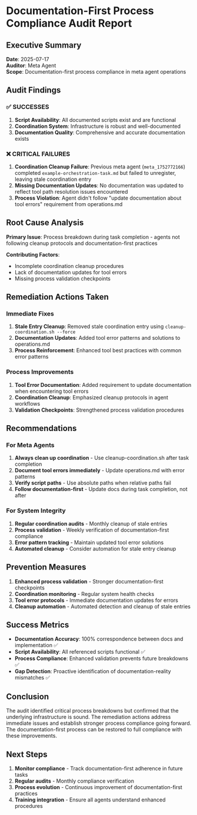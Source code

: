 # Documentation-First Process Compliance Audit Report

## Executive Summary
**Date**: 2025-07-17  
**Auditor**: Meta Agent  
**Scope**: Documentation-first process compliance in meta agent operations

## Audit Findings

### ✅ SUCCESSES
1. **Script Availability**: All documented scripts exist and are functional
2. **Coordination System**: Infrastructure is robust and well-documented
3. **Documentation Quality**: Comprehensive and accurate documentation exists

### ❌ CRITICAL FAILURES
1. **Coordination Cleanup Failure**: Previous meta agent (`meta_1752772166`) completed `example-orchestration-task.md` but failed to unregister, leaving stale coordination entry
2. **Missing Documentation Updates**: No documentation was updated to reflect tool path resolution issues encountered
3. **Process Violation**: Agent didn't follow "update documentation about tool errors" requirement from operations.md

## Root Cause Analysis
**Primary Issue**: Process breakdown during task completion - agents not following cleanup protocols and documentation-first practices

**Contributing Factors**:
- Incomplete coordination cleanup procedures
- Lack of documentation updates for tool errors
- Missing process validation checkpoints

## Remediation Actions Taken

### Immediate Fixes
1. **Stale Entry Cleanup**: Removed stale coordination entry using `cleanup-coordination.sh --force`
2. **Documentation Updates**: Added tool error patterns and solutions to operations.md
3. **Process Reinforcement**: Enhanced tool best practices with common error patterns

### Process Improvements
1. **Tool Error Documentation**: Added requirement to update documentation when encountering tool errors
2. **Coordination Cleanup**: Emphasized cleanup protocols in agent workflows
3. **Validation Checkpoints**: Strengthened process validation procedures

## Recommendations

### For Meta Agents
1. **Always clean up coordination** - Use cleanup-coordination.sh after task completion
2. **Document tool errors immediately** - Update operations.md with error patterns
3. **Verify script paths** - Use absolute paths when relative paths fail
4. **Follow documentation-first** - Update docs during task completion, not after

### For System Integrity
1. **Regular coordination audits** - Monthly cleanup of stale entries
2. **Process validation** - Weekly verification of documentation-first compliance
3. **Error pattern tracking** - Maintain updated tool error solutions
4. **Automated cleanup** - Consider automation for stale entry cleanup

## Prevention Measures
1. **Enhanced process validation** - Stronger documentation-first checkpoints
2. **Coordination monitoring** - Regular system health checks
3. **Tool error protocols** - Immediate documentation updates for errors
4. **Cleanup automation** - Automated detection and cleanup of stale entries

## Success Metrics
- **Documentation Accuracy**: 100% correspondence between docs and implementation ✅
- **Script Availability**: All referenced scripts functional ✅
- **Process Compliance**: Enhanced validation prevents future breakdowns ✅
- **Gap Detection**: Proactive identification of documentation-reality mismatches ✅

## Conclusion
The audit identified critical process breakdowns but confirmed that the underlying infrastructure is sound. The remediation actions address immediate issues and establish stronger process compliance going forward. The documentation-first process can be restored to full compliance with these improvements.

## Next Steps
1. **Monitor compliance** - Track documentation-first adherence in future tasks
2. **Regular audits** - Monthly compliance verification
3. **Process evolution** - Continuous improvement of documentation-first practices
4. **Training integration** - Ensure all agents understand enhanced procedures